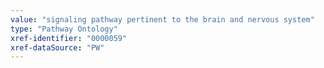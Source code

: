 ```yaml
---
value: "signaling pathway pertinent to the brain and nervous system"
type: "Pathway Ontology"
xref-identifier: "0000059"
xref-dataSource: "PW"
---
```

